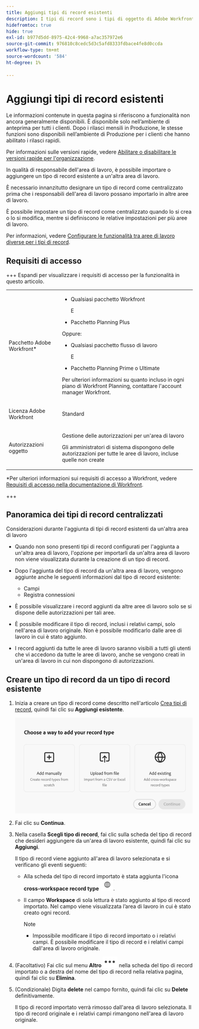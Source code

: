 ```yaml
---
title: Aggiungi tipi di record esistenti
description: I tipi di record sono i tipi di oggetto di Adobe Workfront Planning. In Workfront Planning è possibile importare un tipo di record esistente da un'altra area di lavoro.
hidefromtoc: true
hide: true
exl-id: b977d5dd-8975-42c4-9968-a7ac357972e6
source-git-commit: 976810c8cedc5d3c5afd8333fdbace4fe8d0ccda
workflow-type: tm+mt
source-wordcount: '584'
ht-degree: 1%

---
```


<!-- add these to the metadata, when making this public: 

feature: Workfront Planning
role: User, Admin
author: Alina
recommendations: noDisplay, noCatalog
-->

# Aggiungi tipi di record esistenti

<span class="preview">Le informazioni contenute in questa pagina si riferiscono a funzionalità non ancora generalmente disponibili. È disponibile solo nell’ambiente di anteprima per tutti i clienti. Dopo i rilasci mensili in Produzione, le stesse funzioni sono disponibili nell’ambiente di Produzione per i clienti che hanno abilitato i rilasci rapidi. </span>

<span class="preview">Per informazioni sulle versioni rapide, vedere [Abilitare o disabilitare le versioni rapide per l&#39;organizzazione](/help/quicksilver/administration-and-setup/set-up-workfront/configure-system-defaults/enable-fast-release-process.md). </span>

In qualità di responsabile dell&#39;area di lavoro, è possibile importare o aggiungere un tipo di record esistente a un&#39;altra area di lavoro.

È necessario innanzitutto designare un tipo di record come centralizzato prima che i responsabili dell&#39;area di lavoro possano importarlo in altre aree di lavoro.

È possibile impostare un tipo di record come centralizzato quando lo si crea o lo si modifica, mentre si definiscono le relative impostazioni per più aree di lavoro.

Per informazioni, vedere [Configurare le funzionalità tra aree di lavoro diverse per i tipi di record](/help/quicksilver/planning/architecture/configure-record-type-cross-workspace-capabilities.md).

## Requisiti di accesso

+++ Espandi per visualizzare i requisiti di accesso per la funzionalità in questo articolo.

<table style="table-layout:auto"> 
<col> 
</col> 
<col> 
</col> 
<tbody> 
    <tr> 
<tr>

</tr>   
<tr> 
   <td role="rowheader"><p>Pacchetto Adobe Workfront*</p></td> 
   <td> 
<ul><li><p>Qualsiasi pacchetto Workfront</p></li>
E
<li><p>Pacchetto Planning Plus</p></li></ul>
Oppure:
<ul><li><p>Qualsiasi pacchetto flusso di lavoro</p> </li>
E
<li><p>Pacchetto Planning Prime o Ultimate</p></li></ul>
<p>Per ulteriori informazioni su quanto incluso in ogni piano di Workfront Planning, contattare l'account manager Workfront. </p> 
   </td>

<tr> 
   <td role="rowheader"><p>Licenza Adobe Workfront</p></td> 
   <td><p>Standard</p>
   </td> 
  </tr> 
  <tr> 
   <td role="rowheader"><p>Autorizzazioni oggetto</p></td> 
   <td>   <p>Gestione delle autorizzazioni per un'area di lavoro</a> </p>  
   <p>Gli amministratori di sistema dispongono delle autorizzazioni per tutte le aree di lavoro, incluse quelle non create</p>  </td> 
  </tr>  
</tbody> 
</table>

*Per ulteriori informazioni sui requisiti di accesso a Workfront, vedere [Requisiti di accesso nella documentazione di Workfront](/help/quicksilver/administration-and-setup/add-users/access-levels-and-object-permissions/access-level-requirements-in-documentation.md).

+++   

## Panoramica dei tipi di record centralizzati

Considerazioni durante l&#39;aggiunta di tipi di record esistenti da un&#39;altra area di lavoro

* Quando non sono presenti tipi di record configurati per l&#39;aggiunta a un&#39;altra area di lavoro, l&#39;opzione per importarli da un&#39;altra area di lavoro non viene visualizzata durante la creazione di un tipo di record. <!--add this a tip in the steps below, and/ or add a Conditional step that this is possible only when these record types are first enabled-->
* Dopo l&#39;aggiunta del tipo di record da un&#39;altra area di lavoro, vengono aggiunte anche le seguenti informazioni dal tipo di record esistente:

   * Campi
   * Registra connessioni

* È possibile visualizzare i record aggiunti da altre aree di lavoro solo se si dispone delle autorizzazioni per tali aree.

* È possibile modificare il tipo di record, inclusi i relativi campi, solo nell&#39;area di lavoro originale. Non è possibile modificarlo dalle aree di lavoro in cui è stato aggiunto.
* I record aggiunti da tutte le aree di lavoro saranno visibili a tutti gli utenti che vi accedono da tutte le aree di lavoro, anche se vengono creati in un&#39;area di lavoro in cui non dispongono di autorizzazioni.

## Creare un tipo di record da un tipo di record esistente

1. Inizia a creare un tipo di record come descritto nell&#39;articolo [Crea tipi di record](/help/quicksilver/planning/architecture/create-record-types.md), quindi fai clic su **Aggiungi esistente**. <!--check this - the option might have been renamed in the UI-->

   ![Modale per aggiungere il tipo di record con opzione da importare da un&#39;altra area di lavoro](assets/add-record-type-from-existing-workspace-option-when-creating-records.png)

1. Fai clic su **Continua**.
1. Nella casella **Scegli tipo di record**, fai clic sulla scheda del tipo di record che desideri aggiungere da un&#39;area di lavoro esistente, quindi fai clic su **Aggiungi**.

   Il tipo di record viene aggiunto all&#39;area di lavoro selezionata e si verificano gli eventi seguenti:

   * Alla scheda del tipo di record importato è stata aggiunta l&#39;icona **cross-workspace record type** ![Cross-Workspace connection icon](assets/global-icon.png).
   * Il campo **Workspace** di sola lettura è stato aggiunto al tipo di record importato. Nel campo viene visualizzata l’area di lavoro in cui è stato creato ogni record.

     >[!NOTE]
     >
     >* Impossibile modificare il tipo di record importato o i relativi campi. È possibile modificare il tipo di record e i relativi campi dall&#39;area di lavoro originale.

1. (Facoltativo) Fai clic sul menu **Altro** ![Altro menu](assets/more-menu.png) nella scheda del tipo di record importato o a destra del nome del tipo di record nella relativa pagina, quindi fai clic su **Elimina**.
1. (Condizionale) Digita **delete** nel campo fornito, quindi fai clic su **Delete** definitivamente.

   Il tipo di record importato verrà rimosso dall&#39;area di lavoro selezionata. Il tipo di record originale e i relativi campi rimangono nell&#39;area di lavoro originale.

   <!--**************************ASK LILIT ON THIS ONE, NOT SURE IF THIS IS TRUE: Any records added in the current workspace are saved in the original workspace.**********-->




